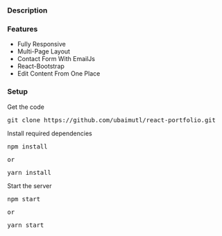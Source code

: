 ### Description


### Features

- Fully Responsive
- Multi-Page Layout
- Contact Form With EmailJs
- React-Bootstrap
- Edit Content From One Place

### Setup

Get the code

<pre>git clone https://github.com/ubaimutl/react-portfolio.git</pre>
 
Install required dependencies

<pre>npm install</pre>
<pre>or</pre>
<pre>yarn install</pre>


Start the server
<pre>npm start</pre>
<pre>or</pre>
<pre>yarn start</pre>
